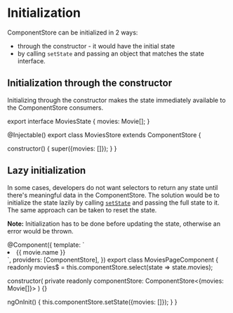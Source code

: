 # Initialization

ComponentStore can be initialized in 2 ways:

- through the constructor - it would have the initial state
- by calling `setState` and passing an object that matches the state interface.

## Initialization through the constructor

Initializing through the constructor makes the state immediately available to the ComponentStore consumers.

<ngrx-code-example header="movies.store.ts">
export interface MoviesState {
  movies: Movie[];
}

@Injectable()
export class MoviesStore extends ComponentStore<MoviesState> {

constructor() {
super({movies: []});
}
}
</ngrx-code-example>

## Lazy initialization

In some cases, developers do not want selectors to return any state until there's meaningful data in the ComponentStore. The solution
would be to initialize the state lazily by calling [`setState`](guide/component-store/write#setstate-method) and passing the full state to it. The same approach can be taken to reset the state.

<div class="alert is-important">

**Note:** Initialization has to be done before updating the state, otherwise an error would be thrown.

</div>

<ngrx-code-example header="movies-page.component.ts">
@Component({
  template: `
    <li *ngFor="let movie of (movies$ | async)">
      {{ movie.name }}
    </li>
  `,
  providers: [ComponentStore],
})
export class MoviesPageComponent {
  readonly movies$ = this.componentStore.select(state => state.movies);

constructor(
private readonly componentStore: ComponentStore<{movies: Movie[]}>
) {}

ngOnInit() {
this.componentStore.setState({movies: []});
}
}
</ngrx-code-example>
